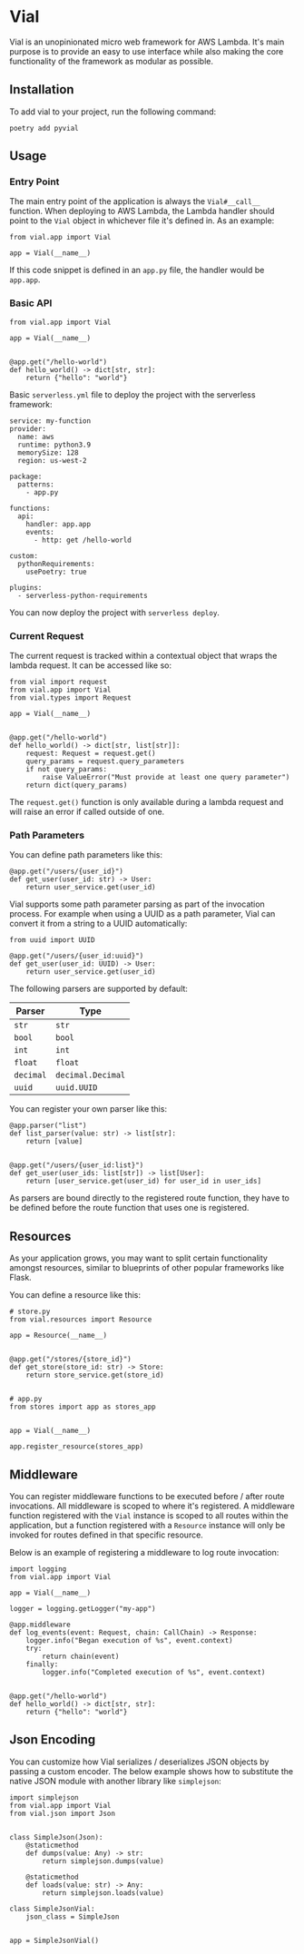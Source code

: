 # Vial
Vial is an unopinionated micro web framework for AWS Lambda. It's main purpose is to provide an easy to use
interface while also making the core functionality of the framework as modular as possible.

## Installation
To add vial to your project, run the following command:
```
poetry add pyvial
```

## Usage
### Entry Point
The main entry point of the application is always the `Vial#__call__` function. When deploying to AWS Lambda,
the Lambda handler should point to the `Vial` object in whichever file it's defined in. As an example:
```
from vial.app import Vial

app = Vial(__name__)
```
If this code snippet is defined in an `app.py` file, the handler would be `app.app`.

### Basic API
```
from vial.app import Vial

app = Vial(__name__)


@app.get("/hello-world")
def hello_world() -> dict[str, str]:
    return {"hello": "world"}
```
Basic `serverless.yml` file to deploy the project with the serverless framework:
```
service: my-function
provider:
  name: aws
  runtime: python3.9
  memorySize: 128
  region: us-west-2

package:
  patterns:
    - app.py

functions:
  api:
    handler: app.app
    events:
      - http: get /hello-world

custom:
  pythonRequirements:
    usePoetry: true

plugins:
  - serverless-python-requirements
```
You can now deploy the project with `serverless deploy`.

### Current Request
The current request is tracked within a contextual object that wraps the lambda request. It can be accessed like so:
```
from vial import request
from vial.app import Vial
from vial.types import Request

app = Vial(__name__)


@app.get("/hello-world")
def hello_world() -> dict[str, list[str]]:
    request: Request = request.get()
    query_params = request.query_parameters
    if not query_params:
        raise ValueError("Must provide at least one query parameter")
    return dict(query_params)
```
The `request.get()` function is only available during a lambda request and will raise an error if called outside of one.

### Path Parameters
You can define path parameters like this:
```
@app.get("/users/{user_id}")
def get_user(user_id: str) -> User:
    return user_service.get(user_id)
```

Vial supports some path parameter parsing as part of the invocation process. For example when using a UUID
as a path parameter, Vial can convert it from a string to a UUID automatically:
```
from uuid import UUID

@app.get("/users/{user_id:uuid}")
def get_user(user_id: UUID) -> User:
    return user_service.get(user_id)
```

The following parsers are supported by default:

| Parser        | Type              |
| ------------- | ----------------- |
| `str`         | `str`             |
| `bool`        | `bool`            |
| `int`         | `int`             |
| `float`       | `float`           |
| `decimal`     | `decimal.Decimal` |
| `uuid`        | `uuid.UUID`       |

You can register your own parser like this:
```
@app.parser("list")
def list_parser(value: str) -> list[str]:
    return [value]


@app.get("/users/{user_id:list}")
def get_user(user_ids: list[str]) -> list[User]:
    return [user_service.get(user_id) for user_id in user_ids]
```
As parsers are bound directly to the registered route function, they have to be defined before the route
function that uses one is registered.

## Resources
As your application grows, you may want to split certain functionality amongst resources, similar to
blueprints of other popular frameworks like Flask.

You can define a resource like this:
```
# store.py
from vial.resources import Resource

app = Resource(__name__)


@app.get("/stores/{store_id}")
def get_store(store_id: str) -> Store:
    return store_service.get(store_id)


# app.py
from stores import app as stores_app


app = Vial(__name__)

app.register_resource(stores_app)
```

## Middleware
You can register middleware functions to be executed before / after route invocations. All middleware is scoped to
where it's registered. A middleware function registered with the `Vial` instance is scoped to all routes within
the application, but a function registered with a `Resource` instance will only be invoked for routes defined in
that specific resource.

Below is an example of registering a middleware to log route invocation:
```
import logging
from vial.app import Vial

app = Vial(__name__)

logger = logging.getLogger("my-app")

@app.middleware
def log_events(event: Request, chain: CallChain) -> Response:
    logger.info("Began execution of %s", event.context)
    try:
        return chain(event)
    finally:
        logger.info("Completed execution of %s", event.context)


@app.get("/hello-world")
def hello_world() -> dict[str, str]:
    return {"hello": "world"}
```


## Json Encoding
You can customize how Vial serializes / deserializes JSON objects by passing a custom encoder. The below
example shows how to substitute the native JSON module with another library like `simplejson`:
```
import simplejson
from vial.app import Vial
from vial.json import Json


class SimpleJson(Json):
    @staticmethod
    def dumps(value: Any) -> str:
        return simplejson.dumps(value)

    @staticmethod
    def loads(value: str) -> Any:
        return simplejson.loads(value)

class SimpleJsonVial:
    json_class = SimpleJson


app = SimpleJsonVial()
```
